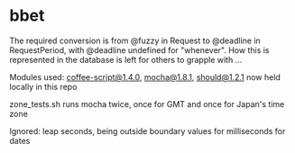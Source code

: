 bbet
====

The required conversion is from @fuzzy in Request to @deadline in RequestPeriod, with @deadline undefined for "whenever". 
How this is represented in the database is left for others to grapple with ...

Modules used: coffee-script@1.4.0, mocha@1.8.1, should@1.2.1 now held locally in this repo

zone_tests.sh runs mocha twice, once for GMT and once for Japan's time zone

Ignored: leap seconds, being outside boundary values for milliseconds for dates